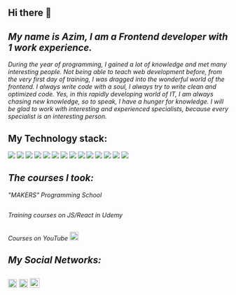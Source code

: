 ## Hi there 👋

##  <i><b>My name is Azim, I am a Frontend developer with 1 work experience.</b>
During the year of programming, I gained a lot of knowledge and met many interesting people. Not being able to teach web development before, from the very first day of training, I was dragged into the wonderful world of the frontend. I always write code with a soul, I always try to write clean and optimized code. Yes, in this rapidly developing world of IT, I am always chasing new knowledge, so to speak, I have a hunger for knowledge. I will be glad to work with interesting and experienced specialists, because every specialist is an interesting person.</i>

 ##  My Technology stack:
<img src="https://img.shields.io/badge/JavaScript-FF8C00?style=for-the-badge&logo=JavaScript&logoColor=black"/> <img src="https://img.shields.io/badge/React-4682B4?style=for-the-badge&logo=React&logoColor=black"/> <img src="https://img.shields.io/badge/ReactRouter-orange?style=for-the-badge&logo=React Router&logoColor=black"/> <img src="https://img.shields.io/badge/Next-orange?style=for-the-badge&logo=nextdotjs&logoColor=black"/> <img src="https://img.shields.io/badge/TypeScript-4682B4?style=for-the-badge&logo=TypeScript&logoColor=black"/> <img src="https://img.shields.io/badge/ReduxToolkit-00CED1?style=for-the-badge&logo=Redux&logoColor=black"/> <img src="https://img.shields.io/badge/HTML-black?style=for-the-badge&logo=HTML5&logoColor=orange"/> <img src="https://img.shields.io/badge/CSS-blue?style=for-the-badge&logo=CSS3&logoColor=White"/> <img src="https://img.shields.io/badge/antdesign-blue?style=for-the-badge&logo=antdesign&logoColor=White"/> <img src="https://img.shields.io/badge/php-black?style=for-the-badge&logo=php&logoColor=fff"/> <img src="https://img.shields.io/badge/laravel-orange?style=for-the-badge&logo=laravel&logoColor=fff"/> <img src="https://img.shields.io/badge/git-808080?style=for-the-badge&logo=git&logoColor=fff"/> <img src="https://img.shields.io/badge/github-808080?style=for-the-badge&logo=github&logoColor=fff"/> <img src="https://img.shields.io/badge/mysql-87CEFA?style=for-the-badge&logo=mysql&logoColor=black"/>

 ## <i>The courses I took:</i>
<i>"MAKERS" Programming School</i>
##
<i>Training courses on JS/React in Udemy</i>
##
<i>Courses on YouTube</i> <img src="https://upload.wikimedia.org/wikipedia/commons/thumb/0/09/YouTube_full-color_icon_%282017%29.svg/2560px-YouTube_full-color_icon_%282017%29.svg.png" width="20" alt="youtube"/>

 ## <i>My Social Networks:</i>
##  <a href="https://telegram.me/@Umbrelling" ><img src="https://www.svgrepo.com/show/299513/telegram.svg" width="20" alt="youtube"/></a> <a href="https://www.linkedin.com/in/azim-zheldenbaev-62619123b/" ><img src="https://upload.wikimedia.org/wikipedia/commons/thumb/8/81/LinkedIn_icon.svg/2048px-LinkedIn_icon.svg.png" width="20" alt="youtube"/></a> <a href="mailto:azeldenbaev@gmail.com" ><img src="https://upload.wikimedia.org/wikipedia/commons/thumb/7/7e/Gmail_icon_%282020%29.svg/2560px-Gmail_icon_%282020%29.svg.png" width="22" alt="youtube"/></a>
